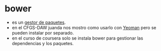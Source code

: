 #   bower

* es un [gestor de paquetes](http://bower.io/).
* en el CFGS-DAW juanda nos mostro como usarlo con [Yeoman](http://www.formandome.es/varios/yeoman-automatizar-el-flujo-de-trabajo-en-desarrollo-web/) pero se pueden instalar por separado.
* en el curso de coursera solo se instala bower para gestionar las dependencias y los paquetes. 